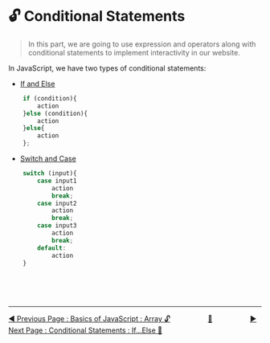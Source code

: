 # :unlock:  Conditional Statements

> In this part, we are going to use expression and operators along with conditional statements to implement interactivity in our website.


In JavaScript, we have two types of conditional statements:

* [If and Else](if-and-else-if....else.md)

```javascript
    if (condition){
        action
    }else (condition){
        action
    }else{
        action
    };  
```

* [Switch and Case](switch-and-case.md)

```javascript
    switch (input){
        case input1
            action
            break;
        case input2
            action
            break;
        case input3
            action
            break;
        default:
            action
    }
```

<br><br><br>
<hr>

[:arrow_backward: Previous Page : Basics of JavaScript : Array :unlock:](../../basics-of-javascript/array.md)  &nbsp;&nbsp;&nbsp;&nbsp;&nbsp;&nbsp;&nbsp;&nbsp;&nbsp;&nbsp;&nbsp;&nbsp;&nbsp;&nbsp;&nbsp;&nbsp;&nbsp;&nbsp;[:house_with_garden:](../../README.md)&nbsp;&nbsp;&nbsp;&nbsp;&nbsp;&nbsp;&nbsp;&nbsp;&nbsp;&nbsp;&nbsp;&nbsp;&nbsp;&nbsp;&nbsp;&nbsp;&nbsp;&nbsp;    [:arrow_forward: Next Page : Conditional Statements : If...Else :key: ](if-and-else-if....else.md)
